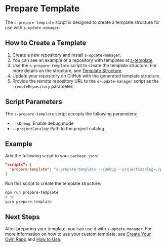 # Prepare Template

The `s-prepare-template` script is designed to create a template structure for use with `s-update-manager`.

## How to Create a Template

1. Create a new repository and install `s-update-manager`.
2. You can see an example of a repository with templates at [s-template](https://github.com/SebastianWesolowski/s-template).
3. Use the `s-prepare-template` script to create the template structure. For more details on the structure, see [Template Structure](template-structure.md).
4. Update your repository on GitHub with the generated template structure.
5. Provide the remote repository URL to the `s-update-manager` script as the `-remoteRepository` parameter.

## Script Parameters

The `s-prepare-template` script accepts the following parameters:

- `--sDebug`: Enable debug mode
- `--projectCatalog`: Path to the project catalog

## Example

Add the following script to your `package.json`:

```json
"scripts": {
  "prepare-template": "s-prepare-template --sDebug --projectCatalog=./project-catalog"
}
```

Run this script to create the template structure:

```bash
npm run prepare-template
# or
yarn prepare-template
```

## Next Steps

After preparing your template, you can use it with `s-update-manager`. For more information on how to use your custom template, see [Create Your Own Repo](create-your-own-repo.md) and [How to Use](howToUse.md).
